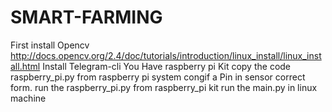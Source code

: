 # SMART-FARMING
First install Opencv http://docs.opencv.org/2.4/doc/tutorials/introduction/linux_install/linux_install.html 
Install Telegram-cli 
You Have raspberry pi Kit 
copy the code raspberry_pi.py from raspberry pi system 
congif a Pin in sensor correct form. 
run the raspberry_pi.py from raspberry_pi kit 
run the main.py in linux machine
